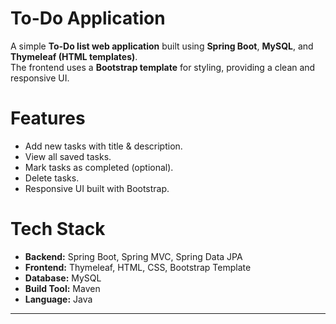 #  To-Do Application

A simple **To-Do list web application** built using **Spring Boot**, **MySQL**, and **Thymeleaf (HTML templates)**.  
The frontend uses a **Bootstrap template** for styling, providing a clean and responsive UI.  



#  Features
- Add new tasks with title & description.
- View all saved tasks.
- Mark tasks as completed (optional).
- Delete tasks.
- Responsive UI built with Bootstrap.



# Tech Stack
- **Backend:** Spring Boot, Spring MVC, Spring Data JPA  
- **Frontend:** Thymeleaf, HTML, CSS, Bootstrap Template  
- **Database:** MySQL  
- **Build Tool:** Maven  
- **Language:** Java  

---
